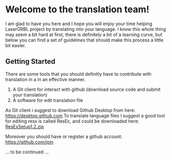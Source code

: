 # Welcome to the translation team!

I am glad to have you here and I hope you will enjoy your time helping LaserGRBL project by translating into your language.
I know this whole thing may seem a bit hard at first, there is definitely a bit of a learning curve, but below you can find a set of guidelines that should make this process a little bit easier.

## Getting Started

There are some tools that you should definitly have to contribute with translation in a in an effective manner.
1. A Git client for interact with github (download source code and submit your translation)
2. A software for edit translation file

As Git client i suggest to download Github Desktop from here: https://desktop.github.com
To translate language files I suggest a good tool for editing resx is called ResEx, and could be downloaded here:
[ResExSetup1.2.zip](https://github.com/arkypita/LaserGRBL/files/909750/ResExSetup1.2.zip)

Moreover you should have or register a github account: https://github.com/join

... to be continued ...
